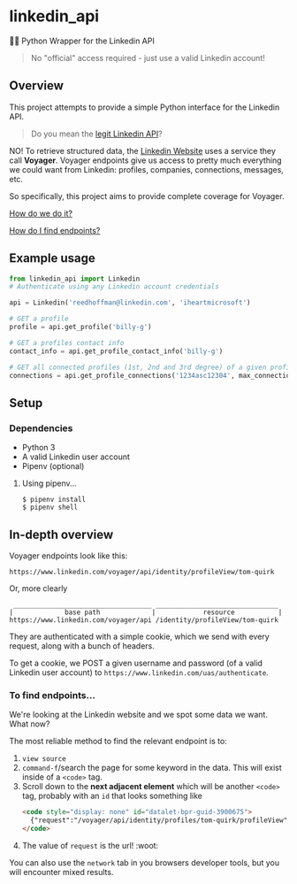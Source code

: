 # linkedin_api

👨‍💼 Python Wrapper for the Linkedin API

> No "official" access required - just use a valid Linkedin account!

## Overview

This project attempts to provide a simple Python interface for the Linkedin API.

> Do you mean the [legit Linkedin API](https://developer.linkedin.com/)?

NO! To retrieve structured data, the [Linkedin Website](https://linkedin.com) uses a service they call **Voyager**. Voyager endpoints give us access to pretty much everything we could want from Linkedin: profiles, companies, connections, messages, etc.

So specifically, this project aims to provide complete coverage for Voyager.

[How do we do it?](#in-depth-overview)

[How do I find endpoints?](to-find-endpoints)

## Example usage

```python
from linkedin_api import Linkedin
# Authenticate using any Linkedin account credentials

api = Linkedin('reedhoffman@linkedin.com', 'iheartmicrosoft')

# GET a profile
profile = api.get_profile('billy-g')

# GET a profiles contact info
contact_info = api.get_profile_contact_info('billy-g')

# GET all connected profiles (1st, 2nd and 3rd degree) of a given profile
connections = api.get_profile_connections('1234asc12304', max_connections=200)
```

## Setup

### Dependencies

* Python 3
* A valid Linkedin user account
* Pipenv (optional)

1. Using pipenv...

    ```
    $ pipenv install
    $ pipenv shell
    ```

## In-depth overview

Voyager endpoints look like this:
```
https://www.linkedin.com/voyager/api/identity/profileView/tom-quirk
```

Or, more clearly
```
 ___________________________________ _______________________________
|             base path             |            resource           |
https://www.linkedin.com/voyager/api /identity/profileView/tom-quirk
```

They are authenticated with a simple cookie, which we send with every request, along with a bunch of headers.

To get a cookie, we POST a given username and password (of a valid Linkedin user account) to `https://www.linkedin.com/uas/authenticate`.

### To find endpoints...

We're looking at the Linkedin website and we spot some data we want. What now?

The most reliable method to find the relevant endpoint is to: 
1. `view source`
2. `command-f`/search the page for some keyword in the data. This will exist inside of a `<code>` tag.
3. Scroll down to the **next adjacent element** which will be another `<code>` tag, probably with an `id` that looks something like
    ```html
    <code style="display: none" id="datalet-bpr-guid-3900675">
      {"request":"/voyager/api/identity/profiles/tom-quirk/profileView","status":200,"body":"bpr-guid-3900675"}
    </code>
    ```
4. The value of `request` is the url! :woot:

You can also use the `network` tab in you browsers developer tools, but you will encounter mixed results.
